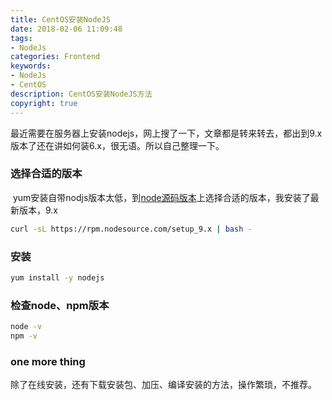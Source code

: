 ```yaml
---
title: CentOS安装NodeJS
date: 2018-02-06 11:09:48
tags: 
- NodeJs
categories: Frontend
keywords: 
- NodeJs
- CentOS
description: CentOS安装NodeJS方法
copyright: true
---
```


​	最近需要在服务器上安装nodejs，网上搜了一下，文章都是转来转去，都出到9.x版本了还在讲如何装6.x，很无语。所以自己整理一下。

### 选择合适的版本

​	yum安装自带nodjs版本太低，到[node源码版本](https://github.com/nodesource/distributions)上选择合适的版本，我安装了最新版本，9.x

```bash
curl -sL https://rpm.nodesource.com/setup_9.x | bash -
```

### 安装

```bash
yum install -y nodejs
```

### 检查node、npm版本

```bash
node -v
npm -v
```

### one more thing

​	除了在线安装，还有下载安装包、加压、编译安装的方法，操作繁琐，不推荐。
